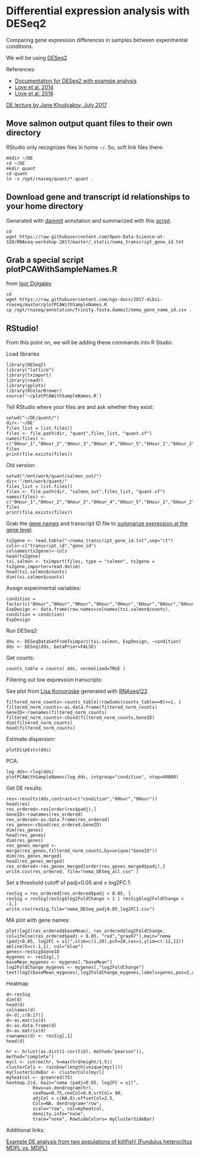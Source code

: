 # Differential expression analysis with DESeq2

Comparing gene expression differences in samples between experimental conditions. 

We will be using [DESeq2](https://bioconductor.org/packages/release/bioc/html/DESeq2.html).

References:
* [Documentation for DESeq2 with example analysis](https://bioconductor.org/packages/release/bioc/vignettes/DESeq2/inst/doc/DESeq2.html)
* [Love et al. 2014](https://genomebiology.biomedcentral.com/articles/10.1186/s13059-014-0550-8)
* [Love et al. 2016](https://www.nature.com/nbt/journal/v34/n12/full/nbt.3682.html)

[DE lecture by Jane Khudyakov, July 2017](_static/Jane_differential_expression.pdf)



## Move salmon output quant files to their own directory

RStudio only recognizes files in home `~/`. So, soft link files there:

```
mkdir ~/DE
cd ~/DE
mkdir quant
cd quant
ln -s /opt/rnaseq/quant/*.quant .
```


## Download gene and transcript id relationships to your home directory

Generated with [dammit](http://rnaseq-workshop-2017.readthedocs.io/en/latest/dammit_annotation.html) annotation and summarized with this [script](https://gist.github.com/ljcohen/3958c91fe39c92e51cb4544d0b6b8f24).
```
cd
wget https://raw.githubusercontent.com/Open-Data-Science-at-SIO/RNAseq-workshop-2017/master/_static/nema_transcript_gene_id.txt

```

## Grab a special script plotPCAWithSampleNames.R

from [Igor Dolgalev](https://med.nyu.edu/research/scientific-cores-shared-resources/applied-bioinformatics-laboratories/leadership)

```
cd
wget https://raw.githubusercontent.com/ngs-docs/2017-dibsi-rnaseq/master/plotPCAWithSampleNames.R
cp /opt/rnaseq/annotation/Trinity.fasta.dammit/nema_gene_name_id.csv .
```

## RStudio!

From this point on, we will be adding these commands into R Studio.

Load libraries
```
library(DESeq2)
library("lattice")
library(tximport)
library(readr)
library(gplots)
library(RColorBrewer)
source('~/plotPCAWithSampleNames.R')
```

Tell RStudio where your files are and ask whether they exist:

```
setwd("~/DE/quant/")
dir<-'~/DE'
files_list = list.files()
files <- file.path(dir, "quant",files_list, "quant.sf")
names(files) <- c("0Hour_1","0Hour_2","0Hour_3","0Hour_4","0Hour_5","6Hour_1","6Hour_2","6Hour_3","6Hour_4","6Hour_5")
files
print(file.exists(files))
```

Old version: 
```
setwd("/mnt/work/quant/salmon_out/")
dir<-"/mnt/work/quant/"
files_list = list.files()
files <- file.path(dir, "salmon_out",files_list, "quant.sf")
names(files) <- c("0Hour_1","0Hour_2","0Hour_3","0Hour_4","0Hour_5","6Hour_1","6Hour_2","6Hour_3","6Hour_4","6Hour_5")
files
print(file.exists(files))
```

Grab the [gene names](https://raw.githubusercontent.com/Open-Data-Science-at-SIO/RNAseq-workshop-2017/master/_static/nema_transcript_gene_id.txt) and transcript ID file to [summarize expression at the gene level](https://f1000research.com/articles/4-1521/v2).

```
tx2gene <- read.table("~/nema_transcript_gene_id.txt",sep="\t")
cols<-c("transcript_id","gene_id")
colnames(tx2gene)<-cols
head(tx2gene)
txi.salmon <- tximport(files, type = "salmon", tx2gene = tx2gene,importer=read.delim)
head(txi.salmon$counts)
dim(txi.salmon$counts)
```
Assign experimental variables:

```
condition = factor(c("0Hour","0Hour","0Hour","0Hour","0Hour","6Hour","6Hour","6Hour","6Hour","6Hour"))
ExpDesign <- data.frame(row.names=colnames(txi.salmon$counts), condition = condition)
ExpDesign
```

Run DESeq2:

```
dds <- DESeqDataSetFromTximport(txi.salmon, ExpDesign, ~condition)
dds <- DESeq(dds, betaPrior=FALSE)
```

Get counts:
```
counts_table = counts( dds, normalized=TRUE )
```

Filtering out low expression transcripts:

See plot from [Lisa Komoroske](_static/Before-after_filter.pdf) generated with [RNAseq123](https://www.bioconductor.org/help/workflows/RNAseq123/)
```
filtered_norm_counts<-counts_table[!rowSums(counts_table==0)>=1, ]
filtered_norm_counts<-as.data.frame(filtered_norm_counts)
GeneID<-rownames(filtered_norm_counts)
filtered_norm_counts<-cbind(filtered_norm_counts,GeneID)
dim(filtered_norm_counts)
head(filtered_norm_counts)
```

Estimate dispersion:

```
plotDispEsts(dds)
```

PCA:
```
log_dds<-rlog(dds)
plotPCAWithSampleNames(log_dds, intgroup="condition", ntop=40000)
```

Get DE results:

```
res<-results(dds,contrast=c("condition","6Hour","0Hour"))
head(res)
res_ordered<-res[order(res$padj),]
GeneID<-rownames(res_ordered)
res_ordered<-as.data.frame(res_ordered)
res_genes<-cbind(res_ordered,GeneID)
dim(res_genes)
head(res_genes)
dim(res_genes)
res_genes_merged <- merge(res_genes,filtered_norm_counts,by=unique("GeneID"))
dim(res_genes_merged)
head(res_genes_merged)
res_ordered<-res_genes_merged[order(res_genes_merged$padj),]
write.csv(res_ordered, file="nema_DESeq_all.csv" )
```

Set a threshold cutoff of padj<0.05 and ± log2FC 1:

```
resSig = res_ordered[res_ordered$padj < 0.05, ]
resSig = resSig[resSig$log2FoldChange > 1 | resSig$log2FoldChange < -1,]
write.csv(resSig,file="nema_DESeq_padj0.05_log2FC1.csv")
```


MA plot with gene names:

```
plot(log2(res_ordered$baseMean), res_ordered$log2FoldChange, col=ifelse(res_ordered$padj < 0.05, "red","gray67"),main="nema (padj<0.05, log2FC = ±1)",xlim=c(1,20),pch=20,cex=1,ylim=c(-12,12))
abline(h=c(-1,1), col="blue")
genes<-resSig$GeneID
mygenes <- resSig[,]
baseMean_mygenes <- mygenes[,"baseMean"]
log2FoldChange_mygenes <- mygenes[,"log2FoldChange"]
text(log2(baseMean_mygenes),log2FoldChange_mygenes,labels=genes,pos=2,cex=0.60)
```

Heatmap

```
d<-resSig
dim(d)
head(d)
colnames(d)
d<-d[,c(8:17)]
d<-as.matrix(d)
d<-as.data.frame(d)
d<-as.matrix(d)
rownames(d) <- resSig[,1]
head(d)

hr <- hclust(as.dist(1-cor(t(d), method="pearson")), method="complete")
mycl <- cutree(hr, h=max(hr$height/1.5))
clusterCols <- rainbow(length(unique(mycl)))
myClusterSideBar <- clusterCols[mycl]
myheatcol <- greenred(75)
heatmap.2(d, main="nema (padj<0.05, log2FC = ±1)", 
          Rowv=as.dendrogram(hr),
          cexRow=0.75,cexCol=0.8,srtCol= 90,
          adjCol = c(NA,0),offsetCol=2.5, 
          Colv=NA, dendrogram="row", 
          scale="row", col=myheatcol, 
          density.info="none", 
          trace="none", RowSideColors= myClusterSideBar)
```

Additional links:

[Example DE analysis from two populations of killifish! (Fundulus heteroclitus MDPL vs. MDPL)](http://htmlpreview.github.io/?https://github.com/ljcohen/Fhet_MDPL_MDPP_salinity_DE/blob/master/Fhet_MDPL_v_MDPP_interactiononly_FW_BW.html)
